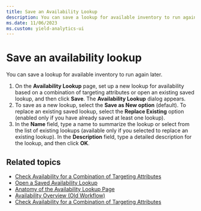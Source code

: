 ```yaml
---
title: Save an Availability Lookup
description: You can save a lookup for available inventory to run again later.
ms.date: 11/06/2023
ms.custom: yield-analytics-ui
---
```


# Save an availability lookup

You can save a lookup for available inventory to run again later.

1. On the **Availability Lookup** page, set up a new lookup for availability based on a combination of targeting attributes or open an existing saved lookup, and then click **Save**. The **Availability Lookup** dialog appears.
1. To save as a new lookup, select the **Save as New option** (default). To replace an existing saved lookup, select the **Replace Existing** option (enabled only if you have already saved at least one lookup).
1. In the **Name** field, type a name to summarize the lookup or select from the list of existing lookups (available only if you selected to replace an existing lookup). In the **Description** field, type a detailed description for the lookup, and then click **OK**.

## Related topics

- [Check Availability for a Combination of Targeting Attributes](./check-availability-for-a-combination-of-targeting-attributes.md)
- [Open a Saved Availability Lookup](./open-a-saved-availability-lookup.md)
- [Anatomy of the Availability Lookup Page](./anatomy-of-the-availability-lookup-page.md)
- [Availability Overview (Old Workflow)](./availability-overview-old-workflow.md)
- [Check Availability for a Combination of Targeting Attributes](./check-availability-for-a-combination-of-targeting-attributes.md)
